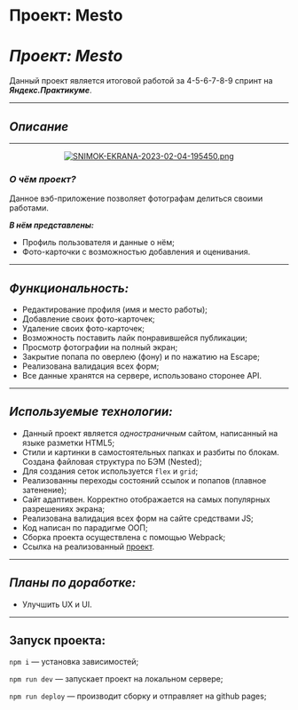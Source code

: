 # Проект: Mesto

# ***Проект: Mesto***
Данный проект является итоговой работой за 4-5-6-7-8-9 спринт на ***Яндекс.Практикуме***.

---
## *Описание*
----
<p align="center"> <a href="https://00sleng00.github.io/mesto/"><img src="https://ic.wampi.ru/2023/02/04/SNIMOK-EKRANA-2023-02-04-195450.png" alt="SNIMOK-EKRANA-2023-02-04-195450.png" border="0"></a> </p>

### ***О чём проект?***

Данное вэб-приложение позволяет фотографам делиться своими работами.

***В нём представлены:***

* Профиль пользователя и данные о нём;
* Фото-карточки с возможностью добавления и оценивания.

---
 ## *Функциональность:*
 * Редактирование профиля (имя и место работы);
 * Добавление своих фото-карточек;
 * Удаление своих фото-карточек;
 * Возможность поставить лайк понравившейся публикации;
 * Просмотр фотографии на полный экран;
 * Закрытие попапа по оверлею (фону) и по нажатию на Escape;
 * Реализована валидация всех форм;
 * Все данные хранятся на сервере, использовано сторонее API.
  ---
  ## *Используемые технологии:*

* Данный проект является *одностраничным* сайтом, написанный на языке разметки HTML5;
* Стили и картинки в самостоятельных папках и разбиты по блокам. Создана файловая структура по БЭМ (Nested);
* Для создания сеток используется  `flex` и `grid`;
* Реализованны переходы состояний ссылок и попапов (плавное затенение);
* Сайт адаптивен. Корректно отображается на самых популярных разрешениях экрана;
* Реализована валидация всех форм на сайте средствами JS;
* Код написан по парадигме ООП;
* Сборка проекта осуществлена с помощью Webpack;
* Ссылка на реализованный [проект](https://00sleng00.github.io/mesto/).

---
## *Планы по доработке:*
  * Улучшить UX и UI.

---
## Запуск проекта:
`npm i` — установка зависимостей;

`npm run dev` — запускает проект на локальном сервере;

`npm run deploy` — производит сборку и отправляет на github pages;
